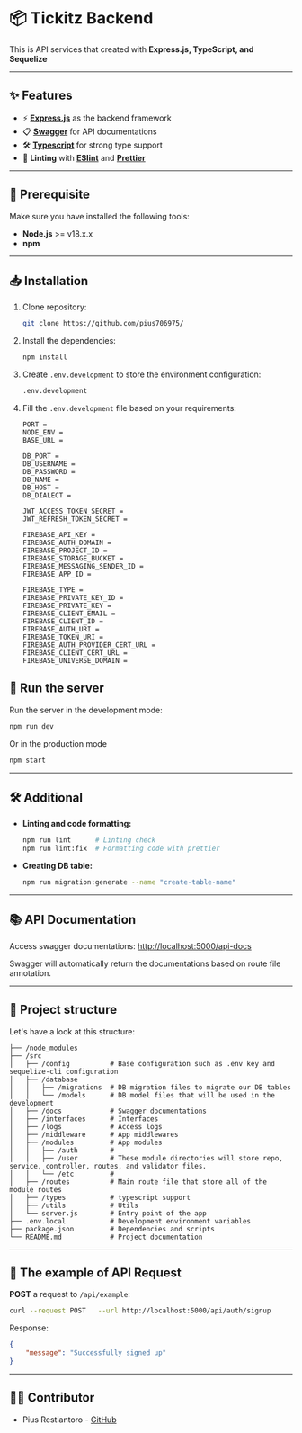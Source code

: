 
# 📦 Tickitz Backend  

This is API services that created with **Express.js, TypeScript, and Sequelize**

---

## ✨ Features
- ⚡ [**Express.js**](https://expressjs.com/) as the backend framework
- 📋 [**Swagger**](https://swagger.io/docs/) for API documentations
- 🛠 [**Typescript**](https://www.typescriptlang.org/docs/) for strong type support
- 📄 **Linting** with [**ESlint**](https://eslint.org/docs/latest/) and [**Prettier**](https://prettier.io/docs/en/)

---

## 🚀 Prerequisite

Make sure you have installed the following tools:

- **Node.js** >= v18.x.x  
- **npm**

---

## 📥 Installation

1. Clone repository:

   ```bash
   git clone https://github.com/pius706975/
   ```

2. Install the dependencies:

   ```bash
   npm install
   ```

3. Create `.env.development` to store the environment configuration:

   ```bash
   .env.development
   ```

4. Fill the `.env.development` file based on your requirements:

   ```
   PORT = 
   NODE_ENV = 
   BASE_URL = 

   DB_PORT = 
   DB_USERNAME = 
   DB_PASSWORD = 
   DB_NAME = 
   DB_HOST = 
   DB_DIALECT = 

   JWT_ACCESS_TOKEN_SECRET = 
   JWT_REFRESH_TOKEN_SECRET = 

   FIREBASE_API_KEY = 
   FIREBASE_AUTH_DOMAIN = 
   FIREBASE_PROJECT_ID = 
   FIREBASE_STORAGE_BUCKET = 
   FIREBASE_MESSAGING_SENDER_ID = 
   FIREBASE_APP_ID = 

   FIREBASE_TYPE = 
   FIREBASE_PRIVATE_KEY_ID = 
   FIREBASE_PRIVATE_KEY = 
   FIREBASE_CLIENT_EMAIL = 
   FIREBASE_CLIENT_ID = 
   FIREBASE_AUTH_URI = 
   FIREBASE_TOKEN_URI = 
   FIREBASE_AUTH_PROVIDER_CERT_URL = 
   FIREBASE_CLIENT_CERT_URL = 
   FIREBASE_UNIVERSE_DOMAIN = 
   ```

## 🏃 Run the server

Run the server in the development mode:

```bash
npm run dev
```

Or in the production mode

```bash
npm start
```

---

## 🛠 Additional

- **Linting and code formatting:**

  ```bash
  npm run lint      # Linting check
  npm run lint:fix  # Formatting code with prettier
  ```

- **Creating DB table:**

  ```bash
  npm run migration:generate --name "create-table-name"
  ```
---

## 📚 API Documentation

Access swagger documentations: [http://localhost:5000/api-docs](http://localhost:5000/api-docs)

Swagger will automatically return the documentations based on route file annotation.

---

## 📂 Project structure

Let's have a look at this structure:

```
├── /node_modules
├── /src                 
│   ├── /config          # Base configuration such as .env key and sequelize-cli configuration
│   ├── /database
│   │   ├── /migrations  # DB migration files to migrate our DB tables
│   │   └── /models      # DB model files that will be used in the development
│   ├── /docs            # Swagger documentations
│   ├── /interfaces      # Interfaces
│   ├── /logs            # Access logs
│   ├── /middleware      # App middlewares
│   ├── /modules         # App modules
│   │   ├── /auth        #    
│   │   ├── /user        # These module directories will store repo, service, controller, routes, and validator files.
│   │   └── /etc         #
│   ├── /routes          # Main route file that store all of the module routes 
│   ├── /types           # typescript support
│   ├── /utils           # Utils
│   └── server.js        # Entry point of the app
├── .env.local           # Development environment variables
├── package.json         # Dependencies and scripts
└── README.md            # Project documentation
```

---

## 🔗 The example of API Request

**POST** a request to `/api/example`:

```bash
curl --request POST   --url http://localhost:5000/api/auth/signup
```

Response:

```json
{
    "message": "Successfully signed up"
}
```

---

## 👨‍💻 Contributor

- Pius Restiantoro - [GitHub](https://github.com/pius706975)
